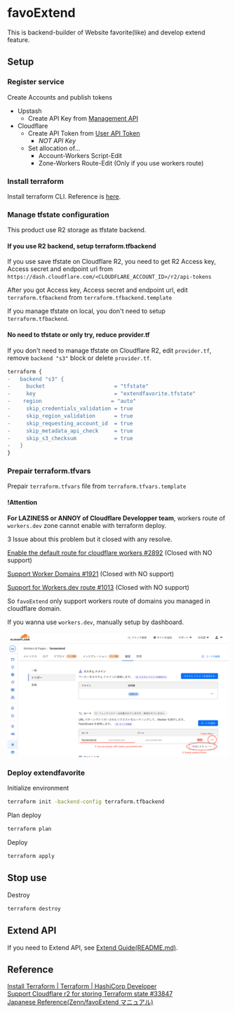 # favoExtend

This is backend-builder of Website favorite(like) and develop extend feature.

## Setup

### Register service

Create Accounts and publish tokens

- Upstash
  - Create API Key from [Management API](https://console.upstash.com/account/api)
- Cloudflare
  - Create API Token from [User API Token](https://dash.cloudflare.com/profile/api-tokens)
    - _NOT API Key_
  - Set allocation of...
    - Account-Workers Script-Edit
    - Zone-Workers Route-Edit (Only if you use workers route)

### Install terraform

Install terraform CLI. Reference is [here](https://developer.hashicorp.com/terraform/tutorials/aws-get-started/install-cli).

### Manage tfstate configuration

This product use R2 storage as tfstate backend.

#### If you use R2 backend, setup terraform.tfbackend

If you use save tfstate on Cloudflare R2, you need to get R2 Access key, Access secret and endpoint url from `https://dash.cloudflare.com/<CLOUDFLARE_ACCOUNT_ID>/r2/api-tokens`

After you got Access key, Access secret and endpoint url, edit `terraform.tfbackend` from `terraform.tfbackend.template`

If you manage tfstate on local, you don't need to setup `terraform.tfbackend`.

#### No need to tfstate or only try, reduce provider.tf

If you don't need to manage tfstate on Cloudflare R2, edit `provider.tf`, remove `backend "s3"` block or delete `provider.tf`.

```diff
terraform {
-   backend "s3" {
-     bucket                      = "tfstate"
-     key                         = "extendfavorite.tfstate"
-    region                      = "auto"
-     skip_credentials_validation = true
-     skip_region_validation      = true
-     skip_requesting_account_id  = true
-     skip_metadata_api_check     = true
-     skip_s3_checksum            = true
-   }
}
```

### Prepair terraform.tfvars

Prepair `terraform.tfvars` file from `terraform.tfvars.template`

#### !Attention

**For LAZINESS or ANNOY of Cloudflare Developper team**, workers route of `workers.dev` zone cannot enable with terraform deploy.

3 Issue about this problem but it closed with any resolve.

[Enable the default route for cloudflare workers #2892](https://github.com/cloudflare/terraform-provider-cloudflare/issues/2892) (Closed with NO support)

[Support Worker Domains #1921](https://github.com/cloudflare/terraform-provider-cloudflare/issues/2892) (Closed with NO support)

[Support for Workers.dev route #1013](https://github.com/cloudflare/terraform-provider-cloudflare/issues/1013) (Closed with NO support)

So `favoExtend` only support workers route of domains you managed in cloudflare domain.

If you wanna use `workers.dev`, manually setup by dashboard.

![dashboard](.github/manual_workers_route.png)

### Deploy extendfavorite

Initialize environment

```sh
terraform init -backend-config terraform.tfbackend
```

Plan deploy

```sh
terraform plan
```

Deploy

```sh
terraform apply
```

## Stop use

Destroy

```sh
terraform destroy
```

## Extend API

If you need to Extend API, see [Extend Guide(README.md)](/api/src/README.md).

## Reference

[Install Terraform | Terraform | HashiCorp Developer](https://developer.hashicorp.com/terraform/tutorials/aws-get-started/install-cli)  
[Support Cloudflare r2 for storing Terraform state #33847](https://github.com/hashicorp/terraform/issues/33847#issuecomment-1854605813)  
[Japanese Reference(Zenn/favoExtend マニュアル)](https://zenn.dev/nkte8/books/favoextend-manual)
